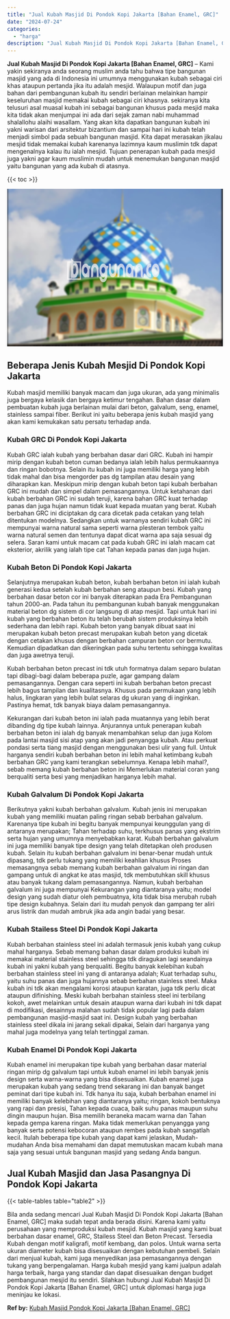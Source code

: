 ```yaml
---
title: "Jual Kubah Masjid Di Pondok Kopi Jakarta [Bahan Enamel, GRC]"
date: "2024-07-24"
categories: 
  - "harga"
description: "Jual Kubah Masjid Di Pondok Kopi Jakarta [Bahan Enamel, GRC]. Bila anda sedang mencari Jual Kubah Masjid Di Pondok Kopi Jakarta [Bahan Enamel, GRC] maka su..."
---
```


**Jual Kubah Masjid Di Pondok Kopi Jakarta \[Bahan Enamel, GRC\]** – Kami yakin sekiranya anda seorang muslim anda tahu bahwa tipe bangunan masjid yang ada di Indonesia ini umumnya menggunakan kubah sebagai ciri khas ataupun pertanda jika itu adalah mesjid. Walaupun motif dan juga bahan dari pembangunan kubah itu sendiri berlainan melainkan hampir keseluruhan masjid memakai kubah sebagai ciri khasnya. sekiranya kita telusuri asal muasal kubah ini sebagai bangunan khusus pada mesjid maka kita tidak akan menjumpai ini ada dari sejak zaman nabi muhammad shalallohu alaihi wasallam. Yang akan kita dapatkan bangunan kubah ini yakni warisan dari arsitektur bizantium dan sampai hari ini kubah telah menjadi simbol pada sebuah bangunan masjid. Kita dapat merasakan jikalau mesjid tidak memakai kubah karenanya lazimnya kaum muslimin tdk dapat mengenalnya kalau itu ialah mesjid. Tujuan penerapan kubah pada mesjid juga yakni agar kaum muslimin mudah untuk menemukan bangunan masjid yaitu bangunan yang ada kubah di atasnya.

{{< toc >}}

![Jual Kubah Masjid Di Pondok Kopi Jakarta [Bahan Enamel, GRC]](/images/jual-kubah-masjid-40.png)

## Beberapa Jenis Kubah Mesjid Di Pondok Kopi Jakarta

Kubah masjid memiliki banyak macam dan juga ukuran, ada yang minimalis juga bergaya kelasik dan bergaya ketimur tengahan. Bahan dasar dalam pembuatan kubah juga berlainan mulai dari beton, galvalum, seng, enamel, stainless sampai fiber. Berikut ini yaitu beberapa jenis kubah masjid yang akan kami kemukakan satu persatu terhadap anda.

### Kubah GRC Di Pondok Kopi Jakarta

Kubah GRC ialah kubah yang berbahan dasar dari GRC. Kubah ini hampir mirip dengan kubah beton cuman bedanya ialah lebih halus permukaannya dan ringan bobotnya. Selain itu kubah ini juga memiliki harga yang lebih tidak mahal dan bisa mengorder pas dg tampilan atau desain yang diharapkan kan. Meskipun mirip dengan kubah beton tapi kubah berbahan GRC ini mudah dan simpel dalam pemasangannya. Untuk ketahanan dari kubah berbahan GRC ini sudah teruji, karena bahan GRC kuat terhadap panas dan juga hujan namun tidak kuat kepada muatan yang berat. Kubah berbahan GRC ini diciptakan dg cara dicetak pada cetakan yang telah ditentukan modelnya. Sedangkan untuk warnanya sendiri kubah GRC ini mempunyai warna natural sama seperti warna plesteran tembok yaitu warna natural semen dan tentunya dapat dicat warna apa saja sesuai dg selera. Saran kami untuk macam cat pada kubah GRC ini ialah macam cat eksterior, akrilik yang ialah tipe cat Tahan kepada panas dan juga hujan.

### Kubah Beton Di Pondok Kopi Jakarta

Selanjutnya merupakan kubah beton, kubah berbahan beton ini ialah kubah generasi kedua setelah kubah berbahan seng ataupun besi. Kubah yang berbahan dasar beton cor ini banyak diterapkan pada Era Pembangunan tahun 2000-an. Pada tahun itu pembangunan kubah banyak menggunakan material beton dg sistem di cor langsung di atap mesjid. Tapi untuk hari ini kubah yang berbahan beton itu telah berubah sistem produksinya lebih sederhana dan lebih rapi. Kubah beton yang banyak dibuat saat ini merupakan kubah beton precast merupakan kubah beton yang dicetak dengan cetakan khusus dengan berbahan campuran beton cor bermutu. Kemudian dipadatkan dan dikeringkan pada suhu tertentu sehingga kwalitas dan juga awetnya teruji.

Kubah berbahan beton precast ini tdk utuh formatnya dalam separo bulatan tapi dibagi-bagi dalam beberapa puzle, agar gampang dalam pemasangannya. Dengan cara seperti ini kubah berbahan beton precast lebih bagus tampilan dan kualitasnya. Khusus pada permukaan yang lebih halus, lingkaran yang lebih bulat selaras dg ukuran yang di inginkan. Pastinya hemat, tdk banyak biaya dalam pemasangannya.

Kekurangan dari kubah beton ini ialah pada muatannya yang lebih berat dibanding dg tipe kubah lainnya. Anjurannya untuk penerapan kubah berbahan beton ini ialah dg banyak menambahkan selup dan juga Kolom pada lantai masjid sisi atap yang akan jadi penyangga kubah. Atau perkuat pondasi serta tiang masjid dengan menggunakan besi ulir yang full. Untuk harganya sendiri kubah berbahan beton ini lebih mahal ketimbang kubah berbahan GRC yang kami terangkan sebelumnya. Kenapa lebih mahal?, sebab memang kubah berbahan beton ini Memerlukan material coran yang berqualiti serta besi yang menjadikan harganya lebih mahal.

### Kubah Galvalum Di Pondok Kopi Jakarta

Berikutnya yakni kubah berbahan galvalum. Kubah jenis ini merupakan kubah yang memiliki muatan paling ringan sebab berbahan galvalum. Karenanya tipe kubah ini begitu banyak mempunyai keunggulan yang di antaranya merupakan; Tahan terhadap suhu, terkhusus panas yang ekstrim serta hujan yang umumnya menyebabkan karat. Kubah berbahan galvalum ini juga memiliki banyak tipe design yang telah ditetapkan oleh produsen kubah. Selain itu kubah berbahan galvalum ini benar-benar mudah untuk dipasang, tdk perlu tukang yang memiliki keahlian khusus Proses memasangnya sebab memang kubah berbahan galvalum ini ringan dan gampang untuk di angkat ke atas masjid, tdk membutuhkan skill khusus atau banyak tukang dalam pemasangannya. Namun, kubah berbahan galvalum ini juga mempunyai Kekurangan yang diantaranya yaitu; model design yang sudah diatur oleh pembuatnya, kita tidak bisa merubah rubah tipe design kubahnya. Selain dari itu mudah penyok dan gampang ter aliri arus listrik dan mudah ambruk jika ada angin badai yang besar.

### Kubah Stailess Steel Di Pondok Kopi Jakarta

Kubah berbahan stainless steel ini adalah termasuk jenis kubah yang cukup mahal harganya. Sebab memang bahan dasar dalam produksi kubah ini memakai material stainless steel sehingga tdk diragukan lagi seandainya kubah ini yakni kubah yang berqualiti. Begitu banyak kelebihan kubah berbahan stainless steel ini yang di antaranya adalah; Kuat terhadap suhu, yaitu suhu panas dan juga hujannya sebab berbahan stainless steel. Maka kubah ini tdk akan mengalami korosi ataupun karatan, juga tdk perlu dicat ataupun difinishing. Meski kubah berbahan stainless steel ini terbilang kokoh, awet melainkan untuk desain ataupun warna dari kubah ini tdk dapat di modifikasi, desainnya malahan sudah tidak popular lagi pada dalam pembangunan masjid-masjid saat ini. Design kubah yang berbahan stainless steel dikala ini jarang sekali dipakai, Selain dari harganya yang mahal juga modelnya yang telah tertinggal zaman.

### Kubah Enamel Di Pondok Kopi Jakarta

Kubah enamel ini merupakan tipe kubah yang berbahan dasar material ringan mirip dg galvalum tapi untuk kubah enamel ini lebih banyak jenis design serta warna-warna yang bisa disesuaikan. Kubah enamel juga merupakan kubah yang sedang trend sekarang ini dan banyak banget peminat dari tipe kubah ini. Tdk hanya itu saja, kubah berbahan enamel ini memiliki banyak kelebihan yang diantaranya yaitu; ringan, kokoh bentuknya yang rapi dan presisi, Tahan kepada cuaca, baik suhu panas maupun suhu dingin maupun hujan. Bisa memilih beraneka macam warna dan Tahan kepada gempa karena ringan. Maka tidak memerlukan penyangga yang banyak serta potensi kebocoran ataupun rembes pada kubah sangatlah kecil. Itulah beberapa tipe kubah yang dapat kami jelaskan, Mudah-mudahan Anda bisa memahami dan dapat memutuskan macam kubah mana saja yang sesuai untuk bangunan masjid yang sedang Anda bangun.

## Jual Kubah Masjid dan Jasa Pasangnya Di Pondok Kopi Jakarta

{{< table-tables table="table2" >}}

Bila anda sedang mencari Jual Kubah Masjid Di Pondok Kopi Jakarta \[Bahan Enamel, GRC\] maka sudah tepat anda berada disini. Karena kami yaitu perusahaan yang memproduksi kubah mesjid. Kubah masjid yang kami buat berbahan dasar enamel, GRC, Stailess Steel dan Beton Precast. Tersedia Kubah dengan motif kaligrafi, motif kembang, dan polos. Untuk warna serta ukuran diameter kubah bisa disesuaikan dengan kebutuhan pembeli. Selain dari menjual kubah, kami juga menyedikan jasa pemasangannya dengan tukang yang berpengalaman. Harga kubah mesjid yang kami jualpun adalah harga terbaik, harga yang standar dan dapat disesuaikan dengan budget pembangunan mesjid itu sendiri. Silahkan hubungi Jual Kubah Masjid Di Pondok Kopi Jakarta \[Bahan Enamel, GRC\] untuk diplomasi harga juga meninjau ke lokasi.

**Ref by:** [Kubah Masjid Pondok Kopi Jakarta [Bahan Enamel, GRC]](https://id.wikipedia.org/wiki/Kubah)
